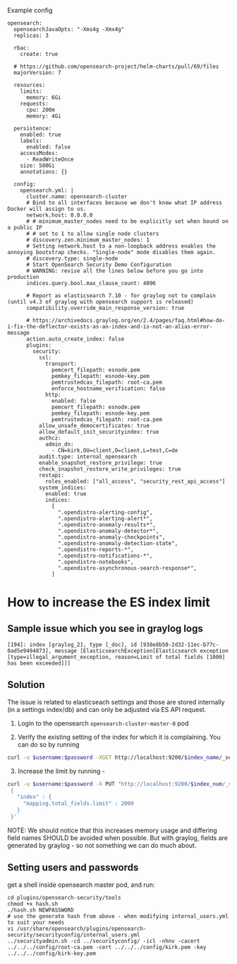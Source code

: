 Example config 
```
opensearch:
  opensearchJavaOpts: "-Xms4g -Xmx4g"
  replicas: 3

  rbac:
    create: true

  # https://github.com/opensearch-project/helm-charts/pull/69/files
  majorVersion: 7

  resources:
    limits:
      memory: 6Gi
    requests:
      cpu: 200m
      memory: 4Gi

  persistence:
    enabled: true
    labels:
      enabled: false
    accessModes:
      - ReadWriteOnce
    size: 500Gi
    annotations: {}

  config:
    opensearch.yml: |
      cluster.name: opensearch-cluster
      # Bind to all interfaces because we don't know what IP address Docker will assign to us.
      network.host: 0.0.0.0
      # # minimum_master_nodes need to be explicitly set when bound on a public IP
      # # set to 1 to allow single node clusters
      # discovery.zen.minimum_master_nodes: 1
      # Setting network.host to a non-loopback address enables the annoying bootstrap checks. "Single-node" mode disables them again.
      # discovery.type: single-node
      # Start OpenSearch Security Demo Configuration
      # WARNING: revise all the lines below before you go into production
      indices.query.bool.max_clause_count: 4096

      # Report as elasticsearch 7.10 - for graylog not to complain (until v4.3 of graylog with opensearch support is released)
      compatibility.override_main_response_version: true
      
      # https://archivedocs.graylog.org/en/2.4/pages/faq.html#how-do-i-fix-the-deflector-exists-as-an-index-and-is-not-an-alias-error-message
      action.auto_create_index: false
      plugins:
        security:
          ssl:
            transport:
              pemcert_filepath: esnode.pem
              pemkey_filepath: esnode-key.pem
              pemtrustedcas_filepath: root-ca.pem
              enforce_hostname_verification: false
            http:
              enabled: false
              pemcert_filepath: esnode.pem
              pemkey_filepath: esnode-key.pem
              pemtrustedcas_filepath: root-ca.pem
          allow_unsafe_democertificates: true
          allow_default_init_securityindex: true
          authcz:
            admin_dn:
              - CN=kirk,OU=client,O=client,L=test,C=de
          audit.type: internal_opensearch
          enable_snapshot_restore_privilege: true
          check_snapshot_restore_write_privileges: true
          restapi:
            roles_enabled: ["all_access", "security_rest_api_access"]
          system_indices:
            enabled: true
            indices:
              [
                ".opendistro-alerting-config",
                ".opendistro-alerting-alert*",
                ".opendistro-anomaly-results*",
                ".opendistro-anomaly-detector*",
                ".opendistro-anomaly-checkpoints",
                ".opendistro-anomaly-detection-state",
                ".opendistro-reports-*",
                ".opendistro-notifications-*",
                ".opendistro-notebooks",
                ".opendistro-asynchronous-search-response*",
              ]

```

# How to increase the ES index limit

## Sample issue which you see in graylog logs

```
[194]: index [graylog_2], type [_doc], id [938e8b50-2d32-11ec-b77c-0ad5e9494873], message [ElasticsearchException[Elasticsearch exception [type=illegal_argument_exception, reason=Limit of total fields [1000] has been exceeded]]]
```

## Solution

The issue is related to elasticseach settings and those are stored internally (in a settings index/db) and can only be adjusted via ES API request.
1. Login to the opensearch `opensearch-cluster-master-0` pod

2. Verify the existing setting of the index for which it is complaining. You can do so by running 
```sh
curl -u $username:$password -XGET http://localhost:9200/$index_name/_settings?pretty=true
```

3. Increase the limit by running - 
```sh
curl -u $username:$password -X PUT "http://localhost:9200/$index_num/_settings?pretty" -H 'Content-Type: application/json' -d'
 {
   "index" : {
     "mapping.total_fields.limit" : 2000
   }
 }'
```

NOTE: We should notice that this increases memory usage and differing field names SHOULD be avoided when possible. But with graylog, fields are generated by graylog - so not something we can do much about.


## Setting users and passwords

get a shell inside opensearch master pod, and run:
```
cd plugins/opensearch-security/tools
chmod +x hash.sh
./hash.sh NEWPASSWORD
# use the generate hash from above - when modifying internal_users.yml to suit your needs
vi /usr/share/opensearch/plugins/opensearch-security/securityconfig/internal_users.yml
../securityadmin.sh -cd ../securityconfig/ -icl -nhnv -cacert ../../../config/root-ca.pem -cert ../../../config/kirk.pem -key ../../../config/kirk-key.pem
```
